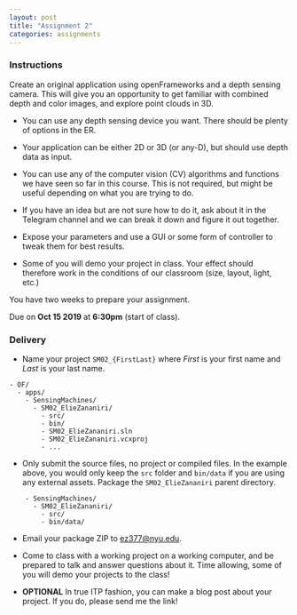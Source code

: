 ```yaml
---
layout: post
title: "Assignment 2"
categories: assignments
---
```


### Instructions

Create an original application using openFrameworks and a depth sensing camera. This will give you an opportunity to get familiar with combined depth and color images, and explore point clouds in 3D. 

* You can use any depth sensing device you want. There should be plenty of options in the ER.

* Your application can be either 2D or 3D (or any-D), but should use depth data as input.

* You can use any of the computer vision (CV) algorithms and functions we have seen so far in this course. This is not required, but might be useful depending on what you are trying to do.

* If you have an idea but are not sure how to do it, ask about it in the Telegram channel and we can break it down and figure it out together. 

* Expose your parameters and use a GUI or some form of controller to tweak them for best results.

* Some of you will demo your project in class. Your effect should therefore work in the conditions of our classroom (size, layout, light, etc.)

You have two weeks to prepare your assignment.

Due on **Oct 15 2019** at **6:30pm** (start of class).

### Delivery

* Name your project `SM02_{FirstLast}` where *First* is your first name and *Last* is your last name.

```
- OF/
  - apps/
    - SensingMachines/
      - SM02_ElieZananiri/
        - src/
        - bin/
        - SM02_ElieZananiri.sln
        - SM02_ElieZananiri.vcxproj
        - ...
```

* Only submit the source files, no project or compiled files. In the example above, you would only keep the `src` folder and `bin/data` if you are using any external assets. Package the `SM02_ElieZananiri` parent directory.

```
    - SensingMachines/
      - SM02_ElieZananiri/
        - src/
        - bin/data/
```

* Email your package ZIP to [ez377@nyu.edu](mailto:ez377@nyu.edu).

* Come to class with a working project on a working computer, and be prepared to talk and answer questions about it. Time allowing, some of you will demo your projects to the class!

* **OPTIONAL** In true ITP fashion, you can make a blog post about your project. If you do, please send me the link!